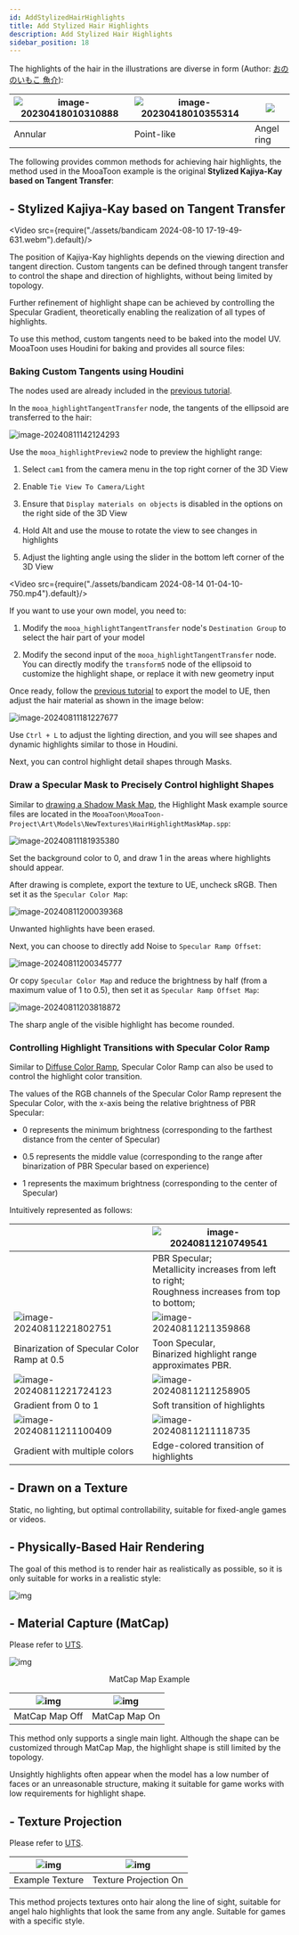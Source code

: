 ```yaml
---
id: AddStylizedHairHighlights
title: Add Stylized Hair Highlights
description: Add Stylized Hair Highlights
sidebar_position: 18
---
```

The highlights of the hair in the illustrations are diverse in form (Author: [おののいもこ 魚介](https://twitter.com/_himehajime)):


| ![image-20230418010310888](./assets/image-20230418010310888.png) | ![image-20230418010355314](./assets/image-20230418010355314.png) | ![](./assets/image-20230418010326495.png) |
| ---------------------------------------------------------------- | ---------------------------------------------------------------- | ----------------------------------------- |
| Annular                                                          | Point-like                                                       | Angel ring                                |

The following provides common methods for achieving hair highlights, the method used in the MooaToon example is the original **Stylized Kajiya-Kay based on Tangent Transfer**:

## - Stylized Kajiya-Kay based on Tangent Transfer

<Video src={require("./assets/bandicam 2024-08-10 17-19-49-631.webm").default}/>

The position of Kajiya-Kay highlights depends on the viewing direction and tangent direction. Custom tangents can be defined through tangent transfer to control the shape and direction of highlights, without being limited by topology.  

Further refinement of highlight shape can be achieved by controlling the Specular Gradient, theoretically enabling the realization of all types of highlights.  

To use this method, custom tangents need to be baked into the model UV. MooaToon uses Houdini for baking and provides all source files:

### Baking Custom Tangents using Houdini 

The nodes used are already included in the [previous tutorial](ControlTheShapeOfShadows#--use-houdini-to-transfer-custom-normals).  

In the `mooa_highlightTangentTransfer` node, the tangents of the ellipsoid are transferred to the hair:

![image-20240811142124293](./assets/image-20240811142124293.png)

Use the `mooa_highlightPreview2` node to preview the highlight range:  

1. Select `cam1` from the camera menu in the top right corner of the 3D View  
    
2. Enable `Tie View To Camera/Light`
3. Ensure that `Display materials on objects` is disabled in the options on the right side of the 3D View  
    
4. Hold Alt and use the mouse to rotate the view to see changes in highlights 
5. Adjust the lighting angle using the slider in the bottom left corner of the 3D View

<Video src={require("./assets/bandicam 2024-08-14 01-04-10-750.mp4").default}/>





If you want to use your own model, you need to: 

1. Modify the `mooa_highlightTangentTransfer` node's `Destination Group` to select the hair part of your model  
    
2. Modify the second input of the `mooa_highlightTangentTransfer` node. You can directly modify the `transform5` node of the ellipsoid to customize the highlight shape, or replace it with new geometry input

Once ready, follow the [previous tutorial](ControlTheShapeOfShadows#import-the-model-into-ue) to export the model to UE, then adjust the hair material as shown in the image below:

![image-20240811181227677](./assets/image-20240811181227677.png)

Use `Ctrl + L` to adjust the lighting direction, and you will see shapes and dynamic highlights similar to those in Houdini.  

Next, you can control highlight detail shapes through Masks. 

### Draw a Specular Mask to Precisely Control highlight Shapes

Similar to [drawing a Shadow Mask Map](ControlTheShapeOfShadows#drawing-mask-map-in-substance-3d-painter), the Highlight Mask example source files are located in the `MooaToon\MooaToon-Project\Art\Models\NewTextures\HairHighlightMaskMap.spp`:

![image-20240811181935380](./assets/image-20240811181935380.png)

Set the background color to 0, and draw 1 in the areas where highlights should appear. 

After drawing is complete, export the texture to UE, uncheck sRGB. Then set it as the `Specular Color Map`:

![image-20240811200039368](./assets/image-20240811200039368.png)

Unwanted highlights have been erased. 

Next, you can choose to directly add Noise to `Specular Ramp Offset`:

![image-20240811200345777](./assets/image-20240811200345777.png)

Or copy `Specular Color Map` and reduce the brightness by half (from a maximum value of 1 to 0.5), then set it as `Specular Ramp Offset Map`:

![image-20240811203818872](./assets/image-20240811203818872.png)

The sharp angle of the visible highlight has become rounded.

### Controlling Highlight Transitions with Specular Color Ramp

Similar to [Diffuse Color Ramp](ControlLightShadowColorTransition), Specular Color Ramp can also be used to control the highlight color transition.  

The values of the RGB channels of the Specular Color Ramp represent the Specular Color, with the x-axis being the relative brightness of PBR Specular:  

- 0 represents the minimum brightness (corresponding to the farthest distance from the center of Specular)  
    
- 0.5 represents the middle value (corresponding to the range after binarization of PBR Specular based on experience)  
    
- 1 represents the maximum brightness (corresponding to the center of Specular) 

Intuitively represented as follows:

|                                                                  | ![image-20240811210749541](./assets/image-20240811210749541.png)                                        |
| ---------------------------------------------------------------- | ------------------------------------------------------------------------------------------------------- |
|                                                                  | PBR Specular;<br/>Metallicity increases from left to right;<br/>Roughness increases from top to bottom; |
| ![image-20240811221802751](./assets/image-20240811221802751.png) | ![image-20240811211359868](./assets/image-20240811211359868.png)                                        |
| Binarization of Specular Color Ramp at 0.5                       | Toon Specular,<br/>Binarized highlight range approximates PBR.                                          |
| ![image-20240811221724123](./assets/image-20240811221724123.png) | ![image-20240811211258905](./assets/image-20240811211258905.png)                                        |
| Gradient from 0 to 1                                             | Soft transition of highlights                                                                           |
| ![image-20240811211100409](./assets/image-20240811211100409.png) | ![image-20240811211118735](./assets/image-20240811211118735.png)                                        |
| Gradient with multiple colors                                    | Edge-colored transition of highlights                                                                   |

## - Drawn on a Texture 

Static, no lighting, but optimal controllability, suitable for fixed-angle games or videos.  

## - Physically-Based Hair Rendering 

The goal of this method is to render hair as realistically as possible, so it is only suitable for works in a realistic style:

![img](./assets/screenshot_comparison.png)

## - Material Capture (MatCap) 

Please refer to [UTS](https://docs.unity3d.com/Packages/com.unity.toonshader@0.9/manual/MatCap.html).

![img](./assets/HiLight_Matcap.png)<center>MatCap Map Example</center>


| ![img](./assets/WithOutMatCap.gif) | ![img](./assets/WithMatCap.gif) |
| ------------------------------------ | --------------------------------- |
| MatCap Map Off                     | MatCap Map On                   |

This method only supports a single main light. Although the shape can be customized through MatCap Map, the highlight shape is still limited by the topology. 

Unsightly highlights often appear when the model has a low number of faces or an unreasonable structure, making it suitable for game works with low requirements for highlight shape.

## - Texture Projection 

Please refer to [UTS](https://docs.unity3d.com/Packages/com.unity.toonshader@0.9/manual/AngelRing.html).


| ![img](./assets/ARtexAlpha.png) | ![img](./assets/AlphaChennelAsClippingMask.png) |
| --------------------------------- | ------------------------------------------------- |
| Example Texture                 | Texture Projection On                           |

This method projects textures onto hair along the line of sight, suitable for angel halo highlights that look the same from any angle. Suitable for games with a specific style.
